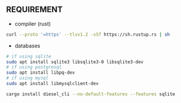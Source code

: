 

## REQUIREMENT
- compiler (rust)
```bash
curl --proto '=https' --tlsv1.2 -sSf https://sh.rustup.rs | sh
```

- databases
```bash
# if using sqlite
sudo apt install sqlite3 libsqlite3-0 libsqlite3-dev
# if using postgresql
sudo apt install libpq-dev
# if using mysql
sudo apt install libmysqlclient-dev

cargo install diesel_cli --no-default-features --features sqlite
``` 
